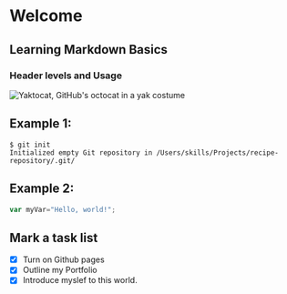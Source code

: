 # Welcome 
## Learning Markdown Basics
### Header levels and Usage
![Yaktocat, GitHub's octocat in a yak costume](https://octodex.github.com/images/yaktocat.png)


## Example 1: 
```
$ git init
Initialized empty Git repository in /Users/skills/Projects/recipe-repository/.git/
```
## Example 2: 
```javascript
var myVar="Hello, world!";
```
## Mark a task list 
- [x] Turn on Github pages
- [x] Outline my Portfolio 
- [x] Introduce myslef to this world.
